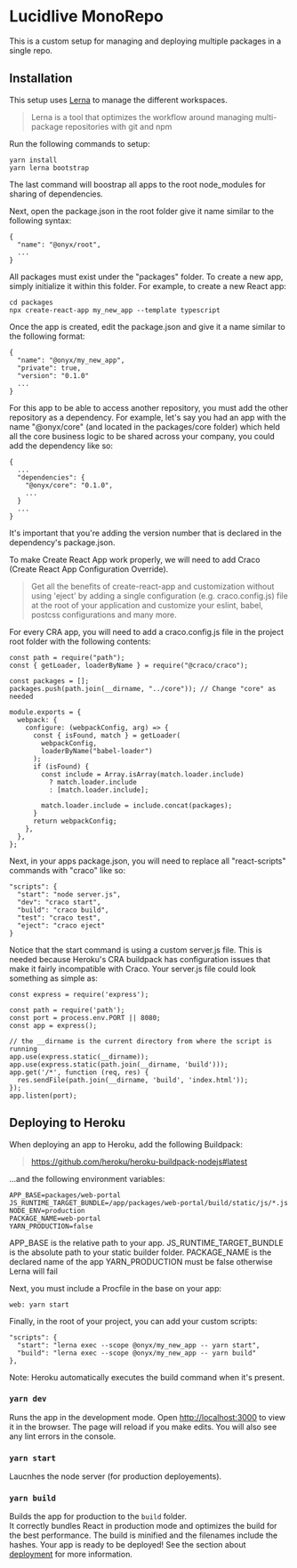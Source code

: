 # Lucidlive MonoRepo

This is a custom setup for managing and deploying multiple packages in a single repo.

## Installation
This setup uses [Lerna](https://lerna.js.org) to manage the different workspaces.

> Lerna is a tool that optimizes the workflow around managing multi-package repositories with git and npm

Run the following commands to setup:
```
yarn install
yarn lerna bootstrap
```

The last command will boostrap all apps to the root node_modules for sharing of dependencies.

Next, open the package.json in the root folder give it name similar to the following syntax:
```
{
  "name": "@onyx/root",
  ...
}
```

All packages must exist under the "packages" folder. To create a new app, simply initialize it within this folder.
For example, to create a new React app:
```
cd packages
npx create-react-app my_new_app --template typescript
```

Once the app is created, edit the package.json and give it a name similar to the following format:
```
{
  "name": "@onyx/my_new_app",
  "private": true,
  "version": "0.1.0"
  ...
}
```

For this app to be able to access another repository, you must add the other repository as a dependency. For example,
let's say you had an app with the name "@onyx/core" (and located in the packages/core folder) which held all the core
business logic to be shared across your company, you could add the dependency like so:
```
{
  ...
  "dependencies": {
    "@onyx/core": "0.1.0",
    ...
  }
  ...
}
```

It's important that you're adding the version number that is declared in the dependency's package.json.

To make Create React App work properly, we will need to add Craco (Create React App Configuration Override).

> Get all the benefits of create-react-app and customization without using 'eject' by adding a single configuration (e.g. craco.config.js) file at the root of your application and customize your eslint, babel, postcss configurations and many more.

For every CRA app, you will need to add a craco.config.js file in the project root folder with the following contents:

```
const path = require("path");
const { getLoader, loaderByName } = require("@craco/craco");

const packages = [];
packages.push(path.join(__dirname, "../core")); // Change "core" as needed

module.exports = {
  webpack: {
    configure: (webpackConfig, arg) => {
      const { isFound, match } = getLoader(
        webpackConfig,
        loaderByName("babel-loader")
      );
      if (isFound) {
        const include = Array.isArray(match.loader.include)
          ? match.loader.include
          : [match.loader.include];

        match.loader.include = include.concat(packages);
      }
      return webpackConfig;
    },
  },
};
```

Next, in your apps package.json, you will need to replace all "react-scripts" commands with "craco" like so:
```
"scripts": {
  "start": "node server.js",
  "dev": "craco start",
  "build": "craco build",
  "test": "craco test",
  "eject": "craco eject"
}
```

Notice that the start command is using a custom server.js file. This is needed because Heroku's CRA buildpack has configuration issues
that make it fairly incompatible with Craco. Your server.js file could look something as simple as:

```
const express = require('express');

const path = require('path');
const port = process.env.PORT || 8080;
const app = express();

// the __dirname is the current directory from where the script is running
app.use(express.static(__dirname));
app.use(express.static(path.join(__dirname, 'build')));
app.get('/*', function (req, res) {
  res.sendFile(path.join(__dirname, 'build', 'index.html'));
});
app.listen(port);
```

## Deploying to Heroku

When deploying an app to Heroku, add the following Buildpack:

> https://github.com/heroku/heroku-buildpack-nodejs#latest

...and the following environment variables:

```
APP_BASE=packages/web-portal
JS_RUNTIME_TARGET_BUNDLE=/app/packages/web-portal/build/static/js/*.js
NODE_ENV=production
PACKAGE_NAME=web-portal
YARN_PRODUCTION=false
```

APP_BASE is the relative path to your app.
JS_RUNTIME_TARGET_BUNDLE is the absolute path to your static builder folder.
PACKAGE_NAME is the declared name of the app
YARN_PRODUCTION must be false otherwise Lerna will fail

Next, you must include a Procfile in the base on your app:
```
web: yarn start
```

Finally, in the root of your project, you can add your custom scripts:
```
"scripts": {
  "start": "lerna exec --scope @onyx/my_new_app -- yarn start",
  "build": "lerna exec --scope @onyx/my_new_app -- yarn build"
},
```

Note: Heroku automatically executes the build command when it's present.

### `yarn dev`

Runs the app in the development mode.
Open [http://localhost:3000](http://localhost:3000) to view it in the browser.
The page will reload if you make edits.
You will also see any lint errors in the console.

### `yarn start`

Laucnhes the node server (for production deployements).

### `yarn build`

Builds the app for production to the `build` folder.\
It correctly bundles React in production mode and optimizes the build for the best performance.
The build is minified and the filenames include the hashes.
Your app is ready to be deployed!
See the section about [deployment](https://facebook.github.io/create-react-app/docs/deployment) for more information.
